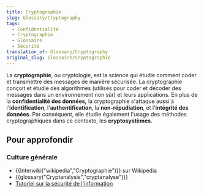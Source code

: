 ```yaml
---
title: Cryptographie
slug: Glossary/Cryptography
tags:
  - Confidentialité
  - Cryptographie
  - Glossaire
  - Sécurité
translation_of: Glossary/Cryptography
original_slug: Glossaire/Cryptographie
---
```

La **cryptographie**, ou cryptologie, est la science qui étudie comment coder et transmettre des messages de manière sécurisée. La cryptographie conçoit et étudie des algorithmes (utilisés pour coder et décoder des messages dans un environnement non sûr) et leurs applications. En plus de la **confidentialité des données,** la cryptographie s'attaque aussi à l'**identification**, l'**authentification**, la **non-répudiation**, et l'**intégrité des données**. Par conséquent, elle étudie également l'usage des méthodes cryptographiques dans ce contexte, les **cryptosystèmes**.

## Pour approfondir

### Culture générale

- {{Interwiki("wikipedia","Cryptographie")}} sur Wikipédia
- {{glossary("Cryptanalysis","cryptanalyse")}}
- [Tutoriel sur la sécurité de l'information](/fr/Apprendre/Tutoriels/Les_bases_de_la_s%C3%A9curit%C3%A9_informatique)
